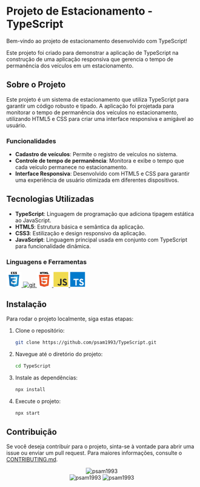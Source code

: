 # Projeto de Estacionamento - TypeScript

Bem-vindo ao projeto de estacionamento desenvolvido com TypeScript!

Este projeto foi criado para demonstrar a aplicação de TypeScript na construção de uma aplicação responsiva que gerencia o tempo de permanência dos veículos em um estacionamento.

## Sobre o Projeto

Este projeto é um sistema de estacionamento que utiliza TypeScript para garantir um código robusto e tipado. A aplicação foi projetada para monitorar o tempo de permanência dos veículos no estacionamento, utilizando HTML5 e CSS para criar uma interface responsiva e amigável ao usuário.

### Funcionalidades

- **Cadastro de veículos**: Permite o registro de veículos no sistema.
- **Controle de tempo de permanência**: Monitora e exibe o tempo que cada veículo permanece no estacionamento.
- **Interface Responsiva**: Desenvolvido com HTML5 e CSS para garantir uma experiência de usuário otimizada em diferentes dispositivos.

## Tecnologias Utilizadas

- **TypeScript**: Linguagem de programação que adiciona tipagem estática ao JavaScript.
- **HTML5**: Estrutura básica e semântica da aplicação.
- **CSS3**: Estilização e design responsivo da aplicação.
- **JavaScript**: Linguagem principal usada em conjunto com TypeScript para funcionalidade dinâmica.

### Linguagens e Ferramentas

<p align="left"> <a href="https://www.w3schools.com/css/" target="_blank" rel="noreferrer"> <img src="https://raw.githubusercontent.com/devicons/devicon/master/icons/css3/css3-original-wordmark.svg" alt="css3" width="40" height="40"/> </a> <a href="https://git-scm.com/" target="_blank" rel="noreferrer"> <img src="https://www.vectorlogo.zone/logos/git-scm/git-scm-icon.svg" alt="git" width="40" height="40"/> </a> <a href="https://www.w3.org/html/" target="_blank" rel="noreferrer"> <img src="https://raw.githubusercontent.com/devicons/devicon/master/icons/html5/html5-original-wordmark.svg" alt="html5" width="40" height="40"/> </a> <a href="https://developer.mozilla.org/en-US/docs/Web/JavaScript" target="_blank" rel="noreferrer"> <img src="https://raw.githubusercontent.com/devicons/devicon/master/icons/javascript/javascript-original.svg" alt="javascript" width="40" height="40"/> </a> <a href="https://www.typescriptlang.org/" target="_blank" rel="noreferrer"> <img src="https://raw.githubusercontent.com/devicons/devicon/master/icons/typescript/typescript-original.svg" alt="typescript" width="40" height="40"/> </a> </p>


## Instalação

Para rodar o projeto localmente, siga estas etapas:

1. Clone o repositório:
    ```bash
    git clone https://github.com/psam1993/TypeScript.git
    ```
2. Navegue até o diretório do projeto:
    ```bash
    cd TypeScript
    ```
3. Instale as dependências:
    ```bash
    npx install
    ```
4. Execute o projeto:
    ```bash
    npx start
    ```

## Contribuição

Se você deseja contribuir para o projeto, sinta-se à vontade para abrir uma issue ou enviar um pull request. Para maiores informações, consulte o [CONTRIBUTING.md](CONTRIBUTING.md).


<p align="center">
    <img src="https://github-readme-stats.vercel.app/api/top-langs?username=psam1993&show_icons=true&locale=en&layout=compact" alt="psam1993"/>
    <br>
    <img src="https://github-readme-stats.vercel.app/api?username=psam1993&show_icons=true&locale=en" alt="psam1993" />
    <img src="https://github-readme-streak-stats.herokuapp.com/?user=psam1993&" alt="psam1993" />
</p>
